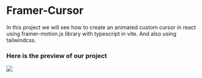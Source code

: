 <h1>Framer-Cursor</h1>
<p>In this project we will see how to create an animated custom cursor in react using framer-motion.js library with typescript in vite. And also using tailwindcss.</p>

<h3>Here is the preview of our project</h3>

<img src="https://github.com/Coding-Fetch/framer-cursor/issues/1#issue-2109729442"></img>

